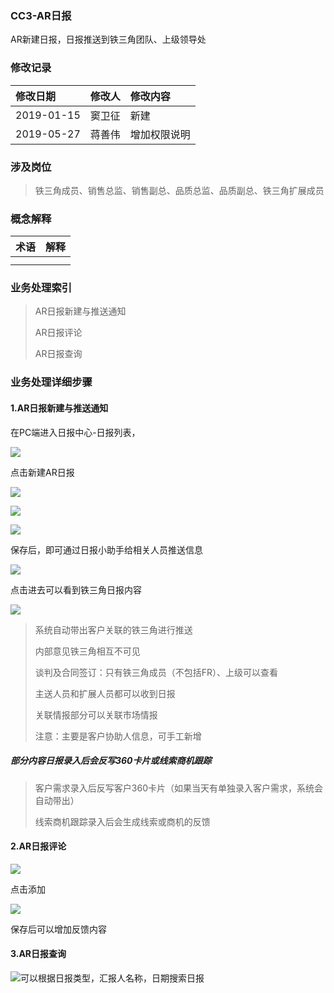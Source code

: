 ### CC3-AR日报

AR新建日报，日报推送到铁三角团队、上级领导处

### 修改记录

| 修改日期 | 修改人 | 修改内容 |
| :--- | :--- | :--- |
| 2019-01-15 | 窦卫征 | 新建 |
| 2019-05-27 | 蒋善伟 | 增加权限说明 |

### 涉及岗位

> 铁三角成员、销售总监、销售副总、品质总监、品质副总、铁三角扩展成员

### 概念解释

| 术语 | 解释 |
| :--- | :--- |
|  |  |
|  |  |

### 业务处理索引

> AR日报新建与推送通知
>
> AR日报评论
>
> AR日报查询

### 业务处理详细步骤

#### 1.AR日报新建与推送通知

在PC端进入日报中心-日报列表，

![](/assets/rblb1330.png)

点击新建AR日报

![](/assets/xjarrb1332.png)

![](/assets/arrb2232.png)

![](/assets/rbxxjs1332.png)

保存后，即可通过日报小助手给相关人员推送信息

![](/assets/arri1339.png)

点击进去可以看到铁三角日报内容

![](/assets/cc3rb1340.png)

> 系统自动带出客户关联的铁三角进行推送
>
> 内部意见铁三角相互不可见
>
> 谈判及合同签订：只有铁三角成员（不包括FR）、上级可以查看
>
> 主送人员和扩展人员都可以收到日报
>
> 关联情报部分可以关联市场情报
>
> 注意：主要是客户协助人信息，可手工新增

##### 部分内容日报录入后会反写360卡片或线索商机跟踪

> 客户需求录入后反写客户360卡片（如果当天有单独录入客户需求，系统会自动带出）
>
> 线索商机跟踪录入后会生成线索或商机的反馈

#### 2.AR日报评论

![](/assets/rbqytxfkxx1341.png)

点击添加

![](/assets/pjll1341.png)

保存后可以增加反馈内容

#### 3.AR日报查询

![](/assets/rbcsjjj11.png)可以根据日报类型，汇报人名称，日期搜索日报

